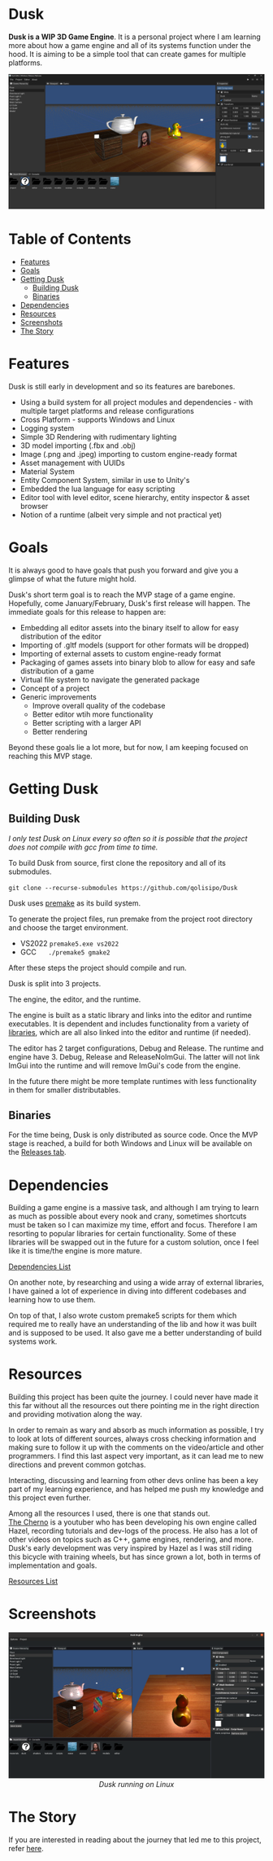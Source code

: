 # Dusk

**Dusk is a WIP 3D Game Engine**. It is a personal project where I am learning more about how a game engine and all of its systems function under the hood. It is aiming to be a simple tool that can create games for multiple platforms.

<p align="center">
<img src=".github/images/dusk_windows.png">
</p>

# Table of Contents

  * [Features](#features)
  * [Goals](#goals)
  * [Getting Dusk](#getting-dusk)
    * [Building Dusk](#building-dusk)
    * [Binaries](#binaries)
  * [Dependencies](#dependencies)
  * [Resources](#resources)
  * [Screenshots](#screenshots)
  * [The Story](#the-story)
  
# Features

Dusk is still early in development and so its features are barebones.

- Using a build system for all project modules and dependencies - with multiple target platforms and release configurations
- Cross Platform - supports Windows and Linux
- Logging system 
- Simple 3D Rendering with rudimentary lighting
- 3D model importing (.fbx and .obj)
- Image (.png and .jpeg) importing to custom engine-ready format
- Asset management with UUIDs
- Material System
- Entity Component System, similar in use to Unity's
- Embedded the lua language for easy scripting
- Editor tool with level editor, scene hierarchy, entity inspector & asset browser
- Notion of a runtime (albeit very simple and not practical yet)
  
# Goals

It is always good to have goals that push you forward and give you a glimpse of what the future might hold.

Dusk's short term goal is to reach the MVP stage of a game engine. Hopefully, come January/February, Dusk's first release will happen.
The immediate goals for this release to happen are:

- Embedding all editor assets into the binary itself to allow for easy distribution of the editor
- Importing of .gltf models (support for other formats will be dropped)
- Importing of external assets to custom engine-ready format
- Packaging of games assets into binary blob to allow for easy and safe distribution of a game
- Virtual file system to navigate the generated package
- Concept of a project
- Generic improvements
  - Improve overall quality of the codebase
  - Better editor wtih more functionality
  - Better scripting with a larger API
  - Better rendering

Beyond these goals lie a lot more, but for now, I am keeping focused on reaching this MVP stage.

# Getting Dusk

## Building Dusk

*I only test Dusk on Linux every so often so it is possible that the project does not compile with gcc from time to time.*

To build Dusk from source, first clone the repository and all of its submodules.

`git clone --recurse-submodules https://github.com/qolisipo/Dusk`<br>

Dusk uses [premake](https://premake.github.io/) as its build system.<br>

To generate the project files, run premake from the project root directory and choose the target environment.

- VS2022 `premake5.exe vs2022`
- GCC &nbsp;&nbsp;&nbsp;&nbsp; `./premake5 gmake2`

After these steps the project should compile and run.

Dusk is split into 3 projects.

The engine, the editor, and the runtime.

The engine is built as a static library and links into the editor and runtime executables. 
It is dependent and includes functionality from a variety of [libraries](https://github.com/qolisipo/Dusk/blob/main/.github/DEPENDENCIES.md), which are all also linked into the editor and runtime (if needed).

The editor has 2 target configurations, Debug and Release. The runtime and engine have 3. Debug, Release and ReleaseNoImGui. The latter will not link ImGui into the runtime and will remove ImGui's code from the engine.

In the future there might be more template runtimes with less functionality in them for smaller distributables. 

## Binaries

For the time being, Dusk is only distributed as source code. Once the MVP stage is reached, a build for both Windows and Linux will be available on the [Releases tab](https://github.com/qolisipo/Dusk/releases). 

# Dependencies

Building a game engine is a massive task, and although I am trying to learn as much as possible about every nook and crany, sometimes shortcuts must be taken so I can maximize my time, effort and focus. Therefore I am resorting to popular libraries for certain functionality.
Some of these libraries will be swapped out in the future for a custom solution, once I feel like it is time/the engine is more mature.

[Dependencies List](https://github.com/qolisipo/Dusk/blob/main/.github/DEPENDENCIES.md)

On another note, by researching and using a wide array of external libraries, I have gained a lot of experience in diving into different codebases and learning how to use them.

On top of that, I also wrote custom premake5 scripts for them which required me to really have an understanding of the lib and how it was built and is supposed to be used. It also gave me a better understanding of build systems work.

# Resources

Building this project has been quite the journey. I could never have made it this far without all the resources out there pointing me in the right direction and providing motivation along the way.<br>

In order to remain as wary and absorb as much information as possible, I try to look at lots of different sources, always cross checking information and making sure to follow it up with the comments on the video/article and other programmers. I find this last aspect very important, as it can  lead me to new directions and prevent common gotchas.<br>

Interacting, discussing and learning from other devs online has been a key part of my learning experience, and has helped me push my knowledge and this project even further.

Among all the resources I used, there is one that stands out.<br> 
[The Cherno](https://www.youtube.com/channel/UCQ-W1KE9EYfdxhL6S4twUNw) is a youtuber who has been developing his own engine called Hazel, recording tutorials and dev-logs of the process. He also has a lot of other videos on topics such as C++, game engines, rendering, and more.<br> 
Dusk's early development was very inspired by Hazel as I was still riding this bicycle with training wheels, but has since grown a lot, both in terms of implementation and goals.

[Resources List](https://github.com/qolisipo/Dusk/blob/main/.github/RESOURCES.md)

# Screenshots

<p align="center">
<img src=".github/images/dusk_linux.png">
<i>Dusk running on Linux</i>
</p>

# The Story

If you are interested in reading about the journey that led me to this project, refer [here](https://github.com/qolisipo/Dusk/blob/main/.github/STORY.md).

